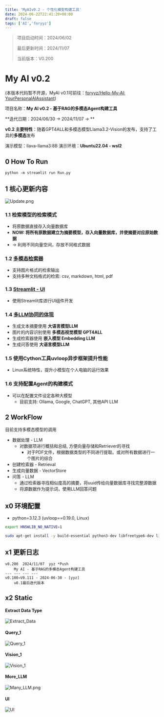 ```yaml
---
title: 'MyAIv0.2 - 个性化模型构建工具'
date: 2024-06-22T22:41:20+08:00
draft: false
tags: ['AI','foryyz']
---
```

> 项目启动时间：2024/06/02
>
> 最后更新时间：2024/11/07
>
> 当前版本：V0.200

# My AI v0.2

(本版本代码暂不开源，MyAI v0.1可前往：[foryyz/Hello-My-AI: YourPersonalAIAssistant](https://github.com/foryyz/Hello-My-AI))

项目名称：**My AI v0.2 - 基于RAG的多模态Agent构建工具**

**迭代日期：2024/06/30 → 2024/11/07 → **

**v0.2 主要特性**：随着GPT4ALL和多模态模型Llama3.2-Vision的发布，支持了工具的**多模态**发布

演示模型：llava-llama3:8B
演示环境：**Ubuntu22.04 - wsl2**



## 0 How To Run

`python -m streamlit run Run.py`



## 1 核心更新内容

![Update.png](../assets/MyAI/Update.png)

### 1.1 检索模型的检索模式

- 将原数据直接存入向量数据库
- **NOW: 将所有原数据建立为摘要模型，存入向量数据库，并使摘要对应原始数据**
- → 利用不同向量空间，存放不同格式数据

### 1.2 [多模态检索器](#extract-data-type)

- 支持图片格式的检索输出
- 支持多种文档格式的检索: csv, markdown, html, pdf

### 1.3 [Streamlit - UI](#ui)

- 使用Streamlit库进行UI组件开发

### 1.4 [多LLM协同的体现](#more_llm)

- 生成文本摘要使用 **大语言模型LLM**
- 图片的内容识别使用 **多模态视觉模型 GPT4ALL**
- 生成检索器使用 **嵌入模型 Embedding LLM**
- 生成问答使用 **大语言模型LLM**

### 1.5 使用Cython工具uvloop异步框架提升性能

- Linux系统特性，提升小模型在个人电脑的运行效果

### 1.6 支持配置Agent的构建模式

- 可以在配置文件设定各种大模型
  - 目前支持: Ollama, Google, ChatGPT, 其他API LLM



## 2 WorkFlow

目前支持多模态模型的调用

- 数据处理 - LLM
  - 对数据项进行概括和总结, 方便向量存储和Retriever的寻找
    - 对于PDF文件，根据数据类型的不同进行提取。或对所有数据进行一个图片的综合
- 创建检索器 - Retrieval
- 生成向量数据 - VectorStore
- 问答 - LLM
  - 通过检索器寻找相似度高的摘要，将uuid传给向量数据库寻找完整源数据
  - 将源数据作为提示词，使用LLM回答问题




## x0 环境配置

- python=3.12.3 (uvloop==0.19.0, Linux)

```bash
export HNSWLIB_NO_NATIVE=1

sudo apt-get install -y build-essential python3-dev libfreetype6-dev libpng-dev pkg-config
```

## x1 更新日志

```
v0.200	2024/11/07	yyz	*Push
	My AI - 基于RAG的多模态Agent构建工具
--- --- --- ---
v0.100→V0.111 - 2024-06-30 - [yyz]
	v0.1最后迭代版本
```

## x2 Static

#### Extract Data Type

![Extract_Data](../assets/MyAI/Extract_Data.png)

#### Query_1

![Query_1](../assets/MyAI/Query_1.png)

#### Vision_1

![Vision_1](../asstes/MyAI/Vision_1.png)

#### More_LLM

![Many_LLM.png](../assets/MyAI/Many_LLM.png)

#### UI

![UI](../assets/MyAI/UI.png)
